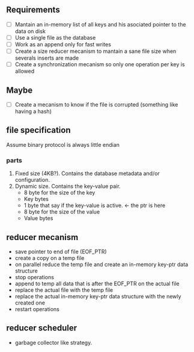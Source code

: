 ## Requirements

- [ ] Mantain an in-memory list of all keys and his asociated pointer to the data on disk
- [ ] Use a single file as the database
- [ ] Work as an append only for fast writes
- [ ] Create a size reducer mecanism to mantain a sane file size when severals inserts are made
- [ ] Create a synchronization mecanism so only one operation per key is allowed

## Maybe
- [ ] Create a mecanism to know if the file is corrupted (something like having a hash)

## file specification
Assume binary protocol is always little endian 

### parts
1. Fixed size (4KB?). Contains the database metadata and/or configuration.
2. Dynamic size. Contains the key-value pair.
   - 8 byte for the size of the key
   - Key bytes
   - 1 byte that say if the key-value is active. <- the ptr is here
   - 8 byte for the size of the value
   - Value bytes

## reducer mecanism
- save pointer to end of file (EOF_PTR)
- create a copy on a temp file
- on parallel reduce the temp file and create an in-memory key-ptr data structure
- stop operations
- append to temp all data that is after the EOF_PTR on the actual file
- replace the actual file with the temp file
- replace the actual in-memory key-ptr data structure with the newly created one
- restart operations
 
## reducer scheduler
- garbage collector like strategy.